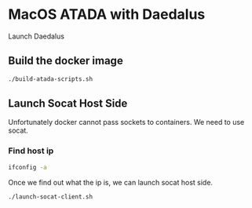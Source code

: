 # MacOS ATADA with Daedalus

Launch Daedalus 

## Build the docker image

```bash
./build-atada-scripts.sh
```

## Launch Socat Host Side

Unfortunately docker cannot pass sockets to containers. We need to use socat.

### Find host ip

```bash
ifconfig -a
```

Once we find out what the ip is, we can launch socat host side.

```bash
./launch-socat-client.sh
```